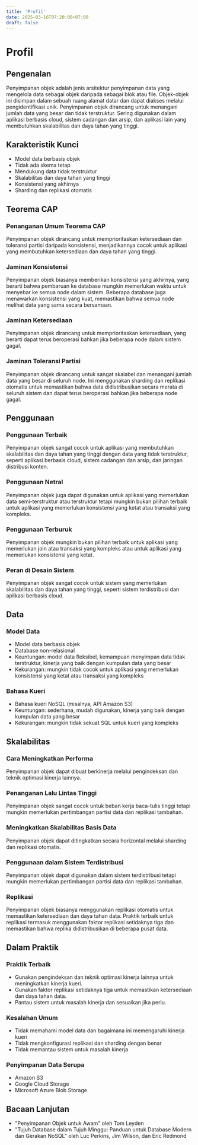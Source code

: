 ```yaml
---
title: 'Profil'
date: 2025-03-16T07:20:00+07:00
draft: false
---
```


# Profil

## **Pengenalan**

Penyimpanan objek adalah jenis arsitektur penyimpanan data yang mengelola data sebagai objek daripada sebagai blok atau file. Objek-objek ini disimpan dalam sebuah ruang alamat datar dan dapat diakses melalui pengidentifikasi unik. Penyimpanan objek dirancang untuk menangani jumlah data yang besar dan tidak terstruktur. Sering digunakan dalam aplikasi berbasis cloud, sistem cadangan dan arsip, dan aplikasi lain yang membutuhkan skalabilitas dan daya tahan yang tinggi.

## **Karakteristik Kunci**

- Model data berbasis objek
- Tidak ada skema tetap
- Mendukung data tidak terstruktur
- Skalabilitas dan daya tahan yang tinggi
- Konsistensi yang akhirnya
- Sharding dan replikasi otomatis

## **Teorema CAP**

### **Penanganan Umum Teorema CAP**

Penyimpanan objek dirancang untuk memprioritaskan ketersediaan dan toleransi partisi daripada konsistensi, menjadikannya cocok untuk aplikasi yang membutuhkan ketersediaan dan daya tahan yang tinggi.

### **Jaminan Konsistensi**

Penyimpanan objek biasanya memberikan konsistensi yang akhirnya, yang berarti bahwa pembaruan ke database mungkin memerlukan waktu untuk menyebar ke semua node dalam sistem. Beberapa database juga menawarkan konsistensi yang kuat, memastikan bahwa semua node melihat data yang sama secara bersamaan.

### **Jaminan Ketersediaan**

Penyimpanan objek dirancang untuk memprioritaskan ketersediaan, yang berarti dapat terus beroperasi bahkan jika beberapa node dalam sistem gagal.

### **Jaminan Toleransi Partisi**

Penyimpanan objek dirancang untuk sangat skalabel dan menangani jumlah data yang besar di seluruh node. Ini menggunakan sharding dan replikasi otomatis untuk memastikan bahwa data didistribusikan secara merata di seluruh sistem dan dapat terus beroperasi bahkan jika beberapa node gagal.

## **Penggunaan**

### **Penggunaan Terbaik**

Penyimpanan objek sangat cocok untuk aplikasi yang membutuhkan skalabilitas dan daya tahan yang tinggi dengan data yang tidak terstruktur, seperti aplikasi berbasis cloud, sistem cadangan dan arsip, dan jaringan distribusi konten.

### **Penggunaan Netral**

Penyimpanan objek juga dapat digunakan untuk aplikasi yang memerlukan data semi-terstruktur atau terstruktur tetapi mungkin bukan pilihan terbaik untuk aplikasi yang memerlukan konsistensi yang ketat atau transaksi yang kompleks.

### **Penggunaan Terburuk**

Penyimpanan objek mungkin bukan pilihan terbaik untuk aplikasi yang memerlukan join atau transaksi yang kompleks atau untuk aplikasi yang memerlukan konsistensi yang ketat.

### **Peran di Desain Sistem**

Penyimpanan objek sangat cocok untuk sistem yang memerlukan skalabilitas dan daya tahan yang tinggi, seperti sistem terdistribusi dan aplikasi berbasis cloud.

## Data

### **Model Data**

- Model data berbasis objek
- Database non-relasional
- Keuntungan: model data fleksibel, kemampuan menyimpan data tidak terstruktur, kinerja yang baik dengan kumpulan data yang besar
- Kekurangan: mungkin tidak cocok untuk aplikasi yang memerlukan konsistensi yang ketat atau transaksi yang kompleks

### **Bahasa Kueri**

- Bahasa kueri NoSQL (misalnya, API Amazon S3)
- Keuntungan: sederhana, mudah digunakan, kinerja yang baik dengan kumpulan data yang besar
- Kekurangan: mungkin tidak sekuat SQL untuk kueri yang kompleks

## **Skalabilitas**

### **Cara Meningkatkan Performa**

Penyimpanan objek dapat dibuat berkinerja melalui pengindeksan dan teknik optimasi kinerja lainnya.

### **Penanganan Lalu Lintas Tinggi**

Penyimpanan objek sangat cocok untuk beban kerja baca-tulis tinggi tetapi mungkin memerlukan pertimbangan partisi data dan replikasi tambahan.

### Meningkatkan Skalabilitas Basis Data

Penyimpanan objek dapat ditingkatkan secara horizontal melalui sharding dan replikasi otomatis.

### **Penggunaan dalam Sistem Terdistribusi**

Penyimpanan objek dapat digunakan dalam sistem terdistribusi tetapi mungkin memerlukan pertimbangan partisi data dan replikasi tambahan.

### Replikasi

Penyimpanan objek biasanya menggunakan replikasi otomatis untuk memastikan ketersediaan dan daya tahan data. Praktik terbaik untuk replikasi termasuk menggunakan faktor replikasi setidaknya tiga dan memastikan bahwa replika didistribusikan di beberapa pusat data.

## Dalam Praktik

### Praktik Terbaik

- Gunakan pengindeksan dan teknik optimasi kinerja lainnya untuk meningkatkan kinerja kueri.
- Gunakan faktor replikasi setidaknya tiga untuk memastikan ketersediaan dan daya tahan data.
- Pantau sistem untuk masalah kinerja dan sesuaikan jika perlu.

### Kesalahan Umum

- Tidak memahami model data dan bagaimana ini memengaruhi kinerja kueri
- Tidak mengkonfigurasi replikasi dan sharding dengan benar
- Tidak memantau sistem untuk masalah kinerja

### Penyimpanan Data Serupa

- Amazon S3
- Google Cloud Storage
- Microsoft Azure Blob Storage

## Bacaan Lanjutan

- "Penyimpanan Objek untuk Awam" oleh Tom Leyden
- "Tujuh Database dalam Tujuh Minggu: Panduan untuk Database Modern dan Gerakan NoSQL" oleh Luc Perkins, Jim Wilson, dan Eric Redmond
